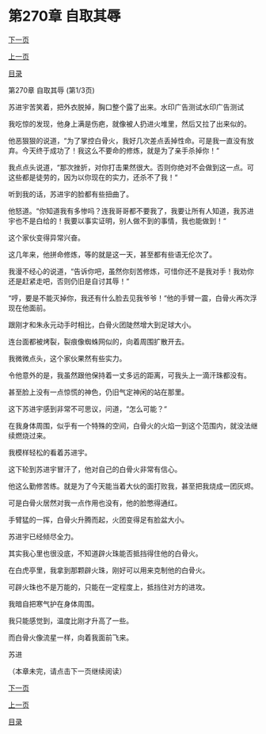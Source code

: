 <h1>第270章   自取其辱</h1>
            <div><p><a href="./0808_%E7%AC%AC270%E7%AB%A0_%E8%87%AA%E5%8F%96%E5%85%B6%E8%BE%B1.md">下一页</a></p><p><a href="./0806_%E7%AC%AC269%E7%AB%A0_%E7%99%BD%E9%AA%A8%E7%81%AB.md">上一页</a></p><p><a href="../">目录</a></p></div>
            <div><p>第270章   自取其辱 (第1/3页)</p><p>苏进宇苦笑着，把外衣脱掉，胸口整个露了出来。水印广告测试水印广告测试</p><p>我吃惊的发现，他身上满是伤疤，就像被人扔进火堆里，然后又拉了出来似的。</p><p>他恶狠狠的说道，“为了掌控白骨火，我好几次差点丢掉性命。可是我一直没有放弃。今天终于成功了！我这么不要命的修炼，就是为了亲手杀掉你！“</p><p>我点点头说道，“那次挫折，对你打击果然很大。否则你绝对不会做到这一点。可这些都是徒劳的，因为以你现在的实力，还杀不了我！“</p><p>听到我的话，苏进宇的脸都有些扭曲了。</p><p>他怒道。“你知道我有多惨吗？连我哥哥都不要我了，我要让所有人知道，我苏进宇也不是白给的！我要以事实证明，别人做不到的事情，我也能做到！“</p><p>这个家伙变得异常兴奋。</p><p>这几年来，他拼命修炼，等的就是这一天，甚至都有些语无伦次了。</p><p>我漫不经心的说道，“告诉你吧，虽然你刻苦修炼，可惜你还不是我对手！我劝你还是赶紧走吧，否则仍旧是自讨其辱！“</p><p>“哼，要是不能灭掉你，我还有什么脸去见我爷爷！“他的手臂一震，白骨火再次浮现在他面前。</p><p>跟刚才和朱永元动手时相比，白骨火团陡然增大到足球大小。</p><p>连台面都被烤裂，裂痕像蜘蛛网似的，向着周围扩散开去。</p><p>我微微点头，这个家伙果然有些实力。</p><p>令他意外的是，我虽然跟他保持着一丈多远的距离，可我头上一滴汗珠都没有。</p><p>甚至脸上没有一点惊慌的神色，仍旧气定神闲的站在那里。</p><p>这下苏进宇感到非常不可思议，问道，“怎么可能？“</p><p>在我身体周围，似乎有一个特殊的空间，白骨火的火焰一到这个范围内，就没法继续燃烧过来。</p><p>我模样轻松的看着苏进宇。</p><p>这下轮到苏进宇冒汗了，他对自己的白骨火非常有信心。</p><p>他这么勤修苦练。就是为了今天能当着大伙的面打败我，甚至把我烧成一团灰烬。</p><p>可是白骨火居然对我一点作用也没有，他的脸憋得通红。</p><p>手臂猛的一挥，白骨火升腾而起，火团变得足有脸盆大小。</p><p>苏进宇已经倾尽全力。</p><p>其实我心里也很没底，不知道辟火珠能否抵挡得住他的白骨火。</p><p>在白虎亭里，我拿到那颗辟火珠，刚好可以用来克制他的白骨火。</p><p>可辟火珠也不是万能的，只能在一定程度上，抵挡住对方的进攻。</p><p>我暗自把寒气护在身体周围。</p><p>我只能感觉到，温度比刚才升高了一些。</p><p>而白骨火像流星一样，向着我面前飞来。</p><p>苏进</p><p>（本章未完，请点击下一页继续阅读）</p></div>
            <div><p><a href="./0808_%E7%AC%AC270%E7%AB%A0_%E8%87%AA%E5%8F%96%E5%85%B6%E8%BE%B1.md">下一页</a></p><p><a href="./0806_%E7%AC%AC269%E7%AB%A0_%E7%99%BD%E9%AA%A8%E7%81%AB.md">上一页</a></p><p><a href="../">目录</a></p></div>